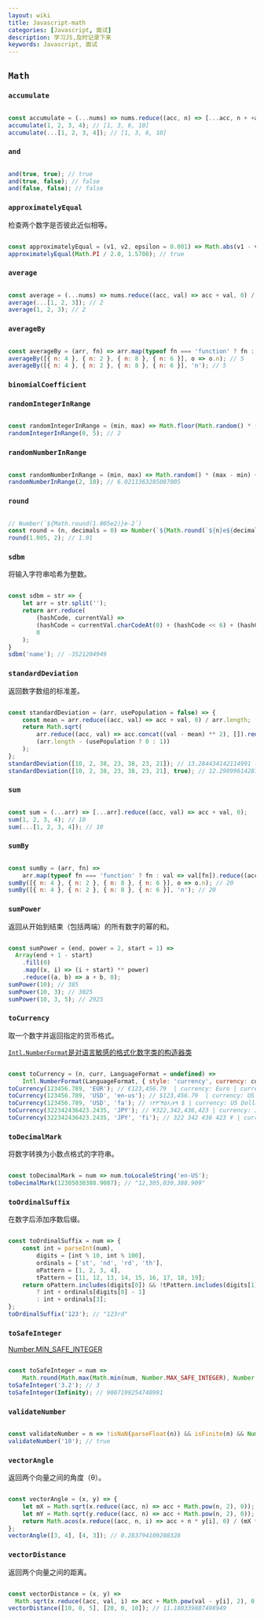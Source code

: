 ```yaml
---
layout: wiki
title: Javascript-math
categories: [Javascript, 面试]
description: 学习JS,及时记录下来
keywords: Javascript, 面试
---
```


## `Math`

### `accumulate`

```js

const accumulate = (...nums) => nums.reduce((acc, n) => [...acc, n + +acc.slice(-1)], []);
accumulate(1, 2, 3, 4); // [1, 3, 6, 10]
accumulate(...[1, 2, 3, 4]); // [1, 3, 6, 10]

```

### `and`

```js

and(true, true); // true
and(true, false); // false
and(false, false); // false

```

### `approximatelyEqual`

检查两个数字是否彼此近似相等。

```js

const approximatelyEqual = (v1, v2, epsilon = 0.001) => Math.abs(v1 - v2) < epsilon;
approximatelyEqual(Math.PI / 2.0, 1.5708); // true

```

### `average`

```js

const average = (...nums) => nums.reduce((acc, val) => acc + val, 0) / nums.length;
average(...[1, 2, 3]); // 2
average(1, 2, 3); // 2

```

### `averageBy`

```js

const averageBy = (arr, fn) => arr.map(typeof fn === 'function' ? fn : val => val[fn]).reduce((acc, val) => acc + val, 0) / arr.length;
averageBy([{ n: 4 }, { n: 2 }, { n: 8 }, { n: 6 }], o => o.n); // 5
averageBy([{ n: 4 }, { n: 2 }, { n: 8 }, { n: 6 }], 'n'); // 5

```

### `binomialCoefficient`



### `randomIntegerInRange`

```js

const randomIntegerInRange = (min, max) => Math.floor(Math.random() * (max - min + 1)) + min;
randomIntegerInRange(0, 5); // 2

```

### `randomNumberInRange`

```js

const randomNumberInRange = (min, max) => Math.random() * (max - min) + min;
randomNumberInRange(2, 10); // 6.0211363285087005

```

### `round`

```js

// Number(`${Math.round(1.005e2)}e-2`)
const round = (n, decimals = 0) => Number(`${Math.round(`${n}e${decimals}`)}e-${decimals}`);
round(1.005, 2); // 1.01

```

### `sdbm`

将输入字符串哈希为整数。

```js

const sdbm = str => {
    let arr = str.split('');
    return arr.reduce(
        (hashCode, currentVal) =>
        (hashCode = currentVal.charCodeAt(0) + (hashCode << 6) + (hashCode << 16) - hashCode),
        0
    );
}
sdbm('name'); // -3521204949

```

### `standardDeviation`

返回数字数组的标准差。

```js

const standardDeviation = (arr, usePopulation = false) => {
    const mean = arr.reduce((acc, val) => acc + val, 0) / arr.length;
    return Math.sqrt(
        arr.reduce((acc, val) => acc.concat((val - mean) ** 2), []).reduce((acc, val) => acc + val, 0) /
        (arr.length - (usePopulation ? 0 : 1))
    );
};
standardDeviation([10, 2, 38, 23, 38, 23, 21]); // 13.284434142114991 (sample)
standardDeviation([10, 2, 38, 23, 38, 23, 21], true); // 12.29899614287479 (population)

```

### `sum`

```js

const sum = (...arr) => [...arr].reduce((acc, val) => acc + val, 0);
sum(1, 2, 3, 4); // 10
sum(...[1, 2, 3, 4]); // 10

```

### `sumBy`

```js

const sumBy = (arr, fn) =>
    arr.map(typeof fn === 'function' ? fn : val => val[fn]).reduce((acc, val) => acc + val, 0);
sumBy([{ n: 4 }, { n: 2 }, { n: 8 }, { n: 6 }], o => o.n); // 20
sumBy([{ n: 4 }, { n: 2 }, { n: 8 }, { n: 6 }], 'n'); // 20

```

### `sumPower`

返回从开始到结束（包括两端）的所有数字的幂的和。

```js

const sumPower = (end, power = 2, start = 1) =>
  Array(end + 1 - start)
    .fill(0)
    .map((x, i) => (i + start) ** power)
    .reduce((a, b) => a + b, 0);
sumPower(10); // 385
sumPower(10, 3); // 3025
sumPower(10, 3, 5); // 2925

```

### `toCurrency`

取一个数字并返回指定的货币格式。

[`Intl.NumberFormat`是对语言敏感的格式化数字类的构造器类](https://developer.mozilla.org/zh-CN/docs/Web/JavaScript/Reference/Global_Objects/Intl/NumberFormat)

```js

const toCurrency = (n, curr, LanguageFormat = undefined) =>
    Intl.NumberFormat(LanguageFormat, { style: 'currency', currency: curr }).format(n);
toCurrency(123456.789, 'EUR'); // €123,456.79  | currency: Euro | currencyLangFormat: Local
toCurrency(123456.789, 'USD', 'en-us'); // $123,456.79  | currency: US Dollar | currencyLangFormat: English (United States)
toCurrency(123456.789, 'USD', 'fa'); // ۱۲۳٬۴۵۶٫۷۹ ؜$ | currency: US Dollar | currencyLangFormat: Farsi
toCurrency(322342436423.2435, 'JPY'); // ¥322,342,436,423 | currency: Japanese Yen | currencyLangFormat: Local
toCurrency(322342436423.2435, 'JPY', 'fi'); // 322 342 436 423 ¥ | currency: Japanese Yen | currencyLangFormat: Finnish

```

### `toDecimalMark`

将数字转换为小数点格式的字符串。

```js

const toDecimalMark = num => num.toLocaleString('en-US');
toDecimalMark(12305030388.9087); // "12,305,030,388.909"

```

### `toOrdinalSuffix`

在数字后添加序数后缀。

```js

const toOrdinalSuffix = num => {
    const int = parseInt(num),
        digits = [int % 10, int % 100],
        ordinals = ['st', 'nd', 'rd', 'th'],
        oPattern = [1, 2, 3, 4],
        tPattern = [11, 12, 13, 14, 15, 16, 17, 18, 19];
    return oPattern.includes(digits[0]) && !tPattern.includes(digits[1])
        ? int + ordinals[digits[0] - 1]
        : int + ordinals[3];
};
toOrdinalSuffix('123'); // "123rd"

```

### `toSafeInteger`

[Number.MIN_SAFE_INTEGER](https://developer.mozilla.org/zh-CN/docs/Web/JavaScript/Reference/Global_Objects/Number/MIN_SAFE_INTEGER)

```js

const toSafeInteger = num =>
    Math.round(Math.max(Math.min(num, Number.MAX_SAFE_INTEGER), Number.MIN_SAFE_INTEGER));
toSafeInteger('3.2'); // 3
toSafeInteger(Infinity); // 9007199254740991

```

### `validateNumber`

```js

const validateNumber = n => !isNaN(parseFloat(n)) && isFinite(n) && Number(n) == n;
validateNumber('10'); // true

```

### `vectorAngle`

返回两个向量之间的角度（θ）。

```js

const vectorAngle = (x, y) => {
    let mX = Math.sqrt(x.reduce((acc, n) => acc + Math.pow(n, 2), 0));
    let mY = Math.sqrt(y.reduce((acc, n) => acc + Math.pow(n, 2), 0));
    return Math.acos(x.reduce((acc, n, i) => acc + n * y[i], 0) / (mX * mY));
};
vectorAngle([3, 4], [4, 3]); // 0.283794109208328

```

### `vectorDistance`

返回两个向量之间的距离。

```js

const vectorDistance = (x, y) =>
  Math.sqrt(x.reduce((acc, val, i) => acc + Math.pow(val - y[i], 2), 0));
vectorDistance([10, 0, 5], [20, 0, 10]); // 11.180339887498949

```